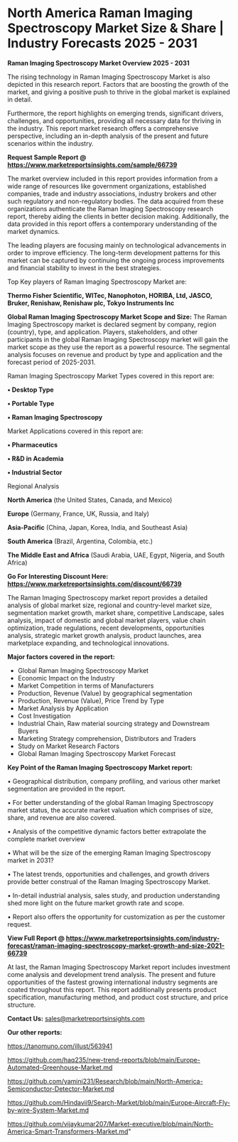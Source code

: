 # North America Raman Imaging Spectroscopy Market Size & Share | Industry Forecasts 2025 - 2031

<Strong> Raman Imaging Spectroscopy Market Overview 2025 - 2031</strong>

The rising technology in Raman Imaging Spectroscopy Market is also depicted in this research report. Factors that are boosting the growth of the market, and giving a positive push to thrive in the global market is explained in detail.

Furthermore, the report highlights on emerging trends, significant drivers, challenges, and opportunities, providing all necessary data for thriving in the industry. This report market research offers a comprehensive perspective, including an in-depth analysis of the present and future scenarios within the industry.

<strong>Request Sample Report @ <a href=https://www.marketreportsinsights.com/sample/66739>https://www.marketreportsinsights.com/sample/66739</a></strong>

The market overview included in this report provides information from a wide range of resources like government organizations, established companies, trade and industry associations, industry brokers and other such regulatory and non-regulatory bodies. The data acquired from these organizations authenticate the Raman Imaging Spectroscopy research report, thereby aiding the clients in better decision making. Additionally, the data provided in this report offers a contemporary understanding of the market dynamics.

The leading players are focusing mainly on technological advancements in order to improve efficiency. The long-term development patterns for this market can be captured by continuing the ongoing process improvements and financial stability to invest in the best strategies.

Top Key players of Raman Imaging Spectroscopy Market are:

<strong>Thermo Fisher Scientific, WITec, Nanophoton, HORIBA, Ltd, JASCO, Bruker, Renishaw, Renishaw plc, Tokyo Instruments Inc</strong>

<strong><b>Global Raman Imaging Spectroscopy Market Scope and Size:</b></strong>
The Raman Imaging Spectroscopy market is declared segment by company, region (country), type, and application. Players, stakeholders, and other participants in the global Raman Imaging Spectroscopy market will gain the market scope as they use the report as a powerful resource. The segmental analysis focuses on revenue and product by type and application and the forecast period of 2025-2031.

Raman Imaging Spectroscopy Market Types covered in this report are:

<strong>• Desktop Type

• Portable Type

• Raman Imaging Spectroscopy</strong>

Market Applications covered in this report are:

<strong>• Pharmaceutics

• R&D in Academia

• Industrial Sector</strong> 

Regional Analysis

<strong>North America</strong> (the United States, Canada, and Mexico)

<strong>Europe</strong> (Germany, France, UK, Russia, and Italy)

<strong>Asia-Pacific</strong> (China, Japan, Korea, India, and Southeast Asia)

<strong>South America</strong> (Brazil, Argentina, Colombia, etc.)

<strong>The Middle East and Africa</strong> (Saudi Arabia, UAE, Egypt, Nigeria, and South Africa)

<strong>Go For Interesting Discount Here: <a href=https://www.marketreportsinsights.com/discount/66739>https://www.marketreportsinsights.com/discount/66739</a></strong>

The Raman Imaging Spectroscopy market report provides a detailed analysis of global market size, regional and country-level market size, segmentation market growth, market share, competitive Landscape, sales analysis, impact of domestic and global market players, value chain optimization, trade regulations, recent developments, opportunities analysis, strategic market growth analysis, product launches, area marketplace expanding, and technological innovations.

<strong><b>Major factors covered in the report:</b></strong>
<ul>
  <li>Global Raman Imaging Spectroscopy Market </li>
  <li>Economic Impact on the Industry</li>
  <li>Market Competition in terms of Manufacturers</li>
  <li>Production, Revenue (Value) by geographical segmentation</li>
  <li>Production, Revenue (Value), Price Trend by Type</li>
  <li>Market Analysis by Application</li>
  <li>Cost Investigation</li>
  <li>Industrial Chain, Raw material sourcing strategy and Downstream Buyers</li>
  <li>Marketing Strategy comprehension, Distributors and Traders</li>
  <li>Study on Market Research Factors</li>
  <li>Global Raman Imaging Spectroscopy Market Forecast</li>
</ul>

<strong><b>Key Point of the Raman Imaging Spectroscopy Market report:</b></strong>

• Geographical distribution, company profiling, and various other market segmentation are provided in the report.

• For better understanding of the global Raman Imaging Spectroscopy market status, the accurate market valuation which comprises of size, share, and revenue are also covered.

• Analysis of the competitive dynamic factors better extrapolate the complete market overview

• What will be the size of the emerging Raman Imaging Spectroscopy market in 2031?

• The latest trends, opportunities and challenges, and growth drivers provide better construal of the Raman Imaging Spectroscopy Market.

• In-detail industrial analysis, sales study, and production understanding shed more light on the future market growth rate and scope.

• Report also offers the opportunity for customization as per the customer request.

<strong><b>View Full Report @ <a href=https://www.marketreportsinsights.com/industry-forecast/raman-imaging-spectroscopy-market-growth-and-size-2021-66739>https://www.marketreportsinsights.com/industry-forecast/raman-imaging-spectroscopy-market-growth-and-size-2021-66739</a></b></strong>


At last, the Raman Imaging Spectroscopy Market report includes investment come analysis and development trend analysis. The present and future opportunities of the fastest growing international industry segments are coated throughout this report. This report additionally presents product specification, manufacturing method, and product cost structure, and price structure.

<strong>Contact Us:</strong>
sales@marketreportsinsights.com

<strong>Our other reports:</strong>

<a href=https://tanomuno.com/illust/563941>https://tanomuno.com/illust/563941</a>

<a href=https://github.com/haq235/new-trend-reports/blob/main/Europe-Automated-Greenhouse-Market.md>https://github.com/haq235/new-trend-reports/blob/main/Europe-Automated-Greenhouse-Market.md</a>

<a href=https://github.com/yamini231/Research/blob/main/North-America-Semiconductor-Detector-Market.md>https://github.com/yamini231/Research/blob/main/North-America-Semiconductor-Detector-Market.md</a>

<a href=https://github.com/Hindavii9/Search-Market/blob/main/Europe-Aircraft-Fly-by-wire-System-Market.md>https://github.com/Hindavii9/Search-Market/blob/main/Europe-Aircraft-Fly-by-wire-System-Market.md</a>

<a href=https://github.com/vijaykumar207/Market-executive/blob/main/North-America-Smart-Transformers-Market.md>https://github.com/vijaykumar207/Market-executive/blob/main/North-America-Smart-Transformers-Market.md</a>"
